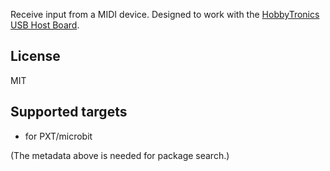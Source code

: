 Receive input from a MIDI device. Designed to work with the [HobbyTronics USB Host Board](https://www.hobbytronics.co.uk/usb-host-midi).

## License

MIT

## Supported targets

* for PXT/microbit

(The metadata above is needed for package search.)
